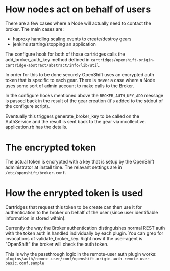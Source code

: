 How nodes act on behalf of users
================================
There are a few cases where a Node will actually need to contact the broker.
The main cases are:

* haproxy handling scaling events to create/destroy gears
* jenkins starting/stopping an application

The configure hook for both of those cartridges calls the add_broker_auth_key
method defined in
`cartridges/openshift-origin-cartridge-abstract/abstract/info/lib/util`.

In order for this to be done securely OpenShift uses an encrypted auth token
that is specific to each gear.  There is never a case where a Node uses some
sort of admin account to make calls to the Broker.

In the configure hooks mentioned above the `BROKER_AUTH_KEY_ADD` message is
passed back in the result of the gear creation (it's added to the stdout of the
configure script).

Eventually this triggers generate_broker_key to be called on the AuthService
and the result is sent back to the gear via mcollective.  application.rb has
the details.

The encrypted token
===================
The actual token is encrypted with a key that is setup by the OpenShift
administrator at install time.  The relavant settings are in
`/etc/openshift/broker.conf`.

How the enrypted token is used
==============================
Cartridges that request this token to be create can then use it for
authentication to the broker on behalf of the user (since user identifiable
information in stored within).

Currently the way the Broker authentication distinguishes normal REST auth with
the token auth is handled individually by each plugin.  You can grep for
invocations of validate_broker_key.  Right now if the user-agent is "OpenShift"
the broker will check the auth token.

This is why the passthrough logic in the remote-user auth plugin works:
`plugins/auth/remote-user/conf/openshift-origin-auth-remote-user-basic.conf.sample`

